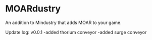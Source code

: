# MOARdustry
An addition to Mindustry that adds MOAR to your game.

Update log:
v0.0.1
-added thorium conveyor
-added surge conveyor
